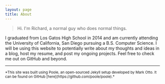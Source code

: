 ```yaml
---
layout: page
title: About
---
```


>Hi. I'm Richard, a normal guy who does normal things.

I graduated from Los Gatos High School in 2014 and am currently attending
the University of California, San Diego pursuing a B.S. Computer Science.
I will be using this website to potentially write about my thoughts and
ideas in a blog, host my resume, and post my ongoing projects. Feel free
to check me out on GitHub and beyond.

---

<sub>
  *This site was built using Poole, an open-sourced Jekyll setup
  developed by Mark Otto. It can be found on GitHub 
  [here](https://github.com/poole/poole).*
</sub>
